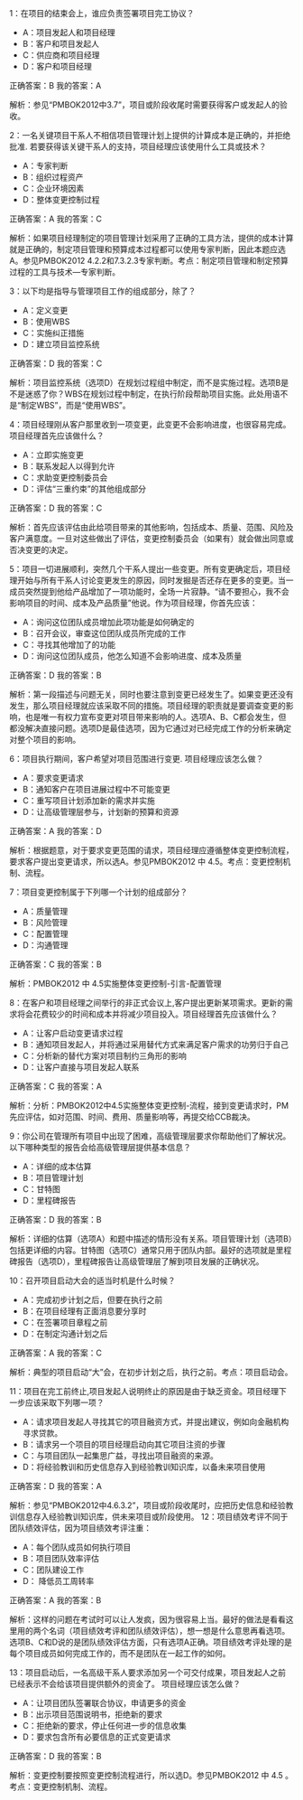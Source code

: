 1：在项目的结束会上，谁应负责签署项目完工协议？
- A：项目发起人和项目经理
- B：客户和项目发起人
- C：供应商和项目经理
- D：客户和项目经理

正确答案：B	我的答案：A

解析：参见“PMBOK2012中3.7”，项目或阶段收尾时需要获得客户或发起人的验收。

2：一名关键项目干系人不相信项目管理计划上提供的计算成本是正确的，并拒绝批准. 若要获得该关键干系人的支持，项目经理应该使用什么工具或技术？
- A：专家判断
- B：组织过程资产
- C：企业环境因素
- D：整体变更控制过程

正确答案：A	我的答案：C

解析：如果项目经理制定的项目管理计划采用了正确的工具方法，提供的成本计算就是正确的，制定项目管理和预算成本过程都可以使用专家判断，因此本题应选A。参见PMBOK2012 4.2.2和7.3.2.3专家判断。考点：制定项目管理和制定预算过程的工具与技术—专家判断。

3：以下均是指导与管理项目工作的组成部分，除了？
- A：定义变更
- B：使用WBS
- C：实施纠正措施
- D：建立项目监控系统

正确答案：D	我的答案：C

解析：项目监控系统（选项D）在规划过程组中制定，而不是实施过程。选项B是不是迷惑了你？WBS在规划过程中制定，在执行阶段帮助项目实施。此处用语不是“制定WBS”，而是“使用WBS”。

4：项目经理刚从客户那里收到一项变更，此变更不会影响进度，也很容易完成。项目经理首先应该做什么？
- A：立即实施变更
- B：联系发起人以得到允许
- C：求助变更控制委员会
- D：评估“三重约束”的其他组成部分

正确答案：D	我的答案：C

解析：首先应该评估由此给项目带来的其他影响，包括成本、质量、范围、风险及客户满意度。一旦对这些做出了评估，变更控制委员会（如果有）就会做出同意或否决变更的决定。

5：项目一切进展顺利，突然几个干系人提出一些变更。所有变更确定后，项目经理开始与所有干系人讨论变更发生的原因，同时发掘是否还存在更多的变更。当一成员突然提到他给产品增加了一项功能时，全场一片寂静。“请不要担心，我不会影响项目的时间、成本及产品质量”他说。作为项目经理，你首先应该：
- A：询问这位团队成员增加此项功能是如何确定的
- B：召开会议，审查这位团队成员所完成的工作
- C：寻找其他增加了的功能
- D：询问这位团队成员，他怎么知道不会影响进度、成本及质量

正确答案：D	我的答案：B

解析：第一段描述与问题无关，同时也要注意到变更已经发生了。如果变更还没有发生，那么项目经理就应该采取不同的措施。项目经理的职责就是要调查变更的影响，也是唯一有权力宣布变更对项目带来影响的人。选项A、B、C都会发生，但都没解决直接问题。选项D是最佳选项，因为它通过对已经完成工作的分析来确定对整个项目的影响。

6：项目执行期间，客户希望对项目范围进行变更. 项目经理应该怎么做？
- A：要求变更请求
- B：通知客户在项目进展过程中不可能变更
- C：重写项目计划添加新的需求并实施
- D：让高级管理层参与，计划新的预算和资源

正确答案：A	我的答案：D

解析：根据题意，对于要求变更范围的请求，项目经理应遵循整体变更控制流程，要求客户提出变更请求，所以选A。参见PMBOK2012 中 4.5。考点：变更控制机制、流程。

7：项目变更控制属于下列哪一个计划的组成部分？
- A：质量管理
- B：风险管理
- C：配置管理
- D：沟通管理

正确答案：C	我的答案：B

解析：PMBOK2012 中 4.5实施整体变更控制-引言-配置管理

8：在客户和项目经理之间举行的非正式会议上,客户提出更新某项需求。更新的需求将会花费较少的时间和成本并将减少项目投入。项目经理首先应该做什么？
- A：让客户启动变更请求过程
- B：通知项目发起人，并将通过采用替代方式来满足客户需求的功劳归于自己
- C：分析新的替代方案对项目制约三角形的影响
- D：让客户直接与项目发起人联系

正确答案：C	我的答案：A

解析：分析：PMBOK2012中4.5实施整体变更控制-流程，接到变更请求时，PM先应评估，如对范围、时间、费用、质量影响等，再提交给CCB裁决。

9：你公司在管理所有项目中出现了困难，高级管理层要求你帮助他们了解状况。以下哪种类型的报告会给高级管理层提供基本信息？
- A：详细的成本估算
- B：项目管理计划
- C：甘特图
- D：里程碑报告

正确答案：D	我的答案：B

解析：详细的估算（选项A）和题中描述的情形没有关系。项目管理计划（选项B）包括更详细的内容。甘特图（选项C）通常只用于团队内部。最好的选项就是里程碑报告（选项D），里程碑报告让高级管理层了解到项目发展的正确状况。

10：召开项目启动大会的适当时机是什么时候？
- A：完成初步计划之后，但要在执行之前
- B：在项目经理有正面消息要分享时
- C：在签署项目章程之前
- D：在制定沟通计划之后

正确答案：A	我的答案：C

解析：典型的项目启动“大”会，在初步计划之后，执行之前。考点：项目启动会。

11：项目在完工前终止,项目发起人说明终止的原因是由于缺乏资金。项目经理下一步应该采取下列哪一项？
- A：请求项目发起人寻找其它的项目融资方式，并提出建议，例如向金融机构寻求贷款。
- B：请求另一个项目的项目经理启动向其它项目注资的步骤
- C：与项目团队一起集思广益，寻找出项目融资的来源。
- D：将经验教训和历史信息存入到经验教训知识库，以备未来项目使用

正确答案：D	我的答案：A

解析：参见“PMBOK2012中4.6.3.2”，项目或阶段收尾时，应把历史信息和经验教训信息存入经验教训知识库，供未来项目或阶段使用。
12：项目绩效考评不同于团队绩效评估，因为项目绩效考评注重：
- A：每个团队成员如何执行项目
- B：项目团队效率评估
- C：团队建设工作
- D： 降低员工周转率

正确答案：A	我的答案：B

解析：这样的问题在考试时可以让人发疯，因为很容易上当。最好的做法是看看这里用的两个名词（项目绩效考评和团队绩效评估），想一想是什么意思再看选项。选项B、C和D说的是团队绩效评估方面，只有选项A正确。项目绩效考评处理的是每个项目成员如何完成工作的，而不是团队在一起工作的如何。

13：项目启动后，一名高级干系人要求添加另一个可交付成果，项目发起人之前已经表示不会给该项目提供额外的资金了。 项目经理应该怎么做？
- A：让项目团队签署联合协议，申请更多的资金
- B：出示项目范围说明书，拒绝新的要求
- C：拒绝新的要求，停止任何进一步的信息收集
- D：要求包含所有必要信息的正式变更请求

正确答案：D	我的答案：B

解析：变更控制要按照变更控制流程进行，所以选D。参见PMBOK2012 中 4.5 。考点：变更控制机制、流程。